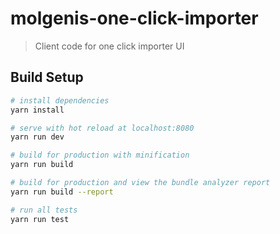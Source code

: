 # molgenis-one-click-importer

> Client code for one click importer UI

## Build Setup

``` bash
# install dependencies
yarn install

# serve with hot reload at localhost:8080
yarn run dev

# build for production with minification
yarn run build

# build for production and view the bundle analyzer report
yarn run build --report

# run all tests
yarn run test
```
